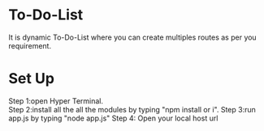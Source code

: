 # To-Do-List
It is  dynamic To-Do-List where you can create multiples routes as per you requirement.

# Set Up
Step 1:open Hyper Terminal. <br />
Step 2:install all the all the modules by typing "npm install or i".
Step 3:run app.js by typing "node app.js"
Step 4: Open your local host url
